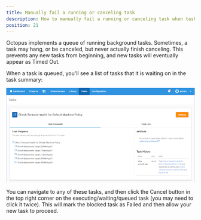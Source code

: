 ```yaml
---
title: Manually fail a running or canceling task
description: How to manually fail a running or canceling task when tasks hang or get stuck.
position: 21
---
```


Octopus implements a queue of running background tasks. Sometimes, a task may hang, or be canceled, but never actually finish canceling. This prevents any new tasks from beginning, and new tasks will eventually appear as Timed Out.

When a task is queued, you'll see a list of tasks that it is waiting on in the task summary:

![Cancel a running task](images/cancel-tasks.png)

You can navigate to any of these tasks, and then click the Cancel button in the top right corner on the executing/waiting/queued task (you may need to click it twice). This will mark the blocked task as Failed and then allow your new task to proceed.
